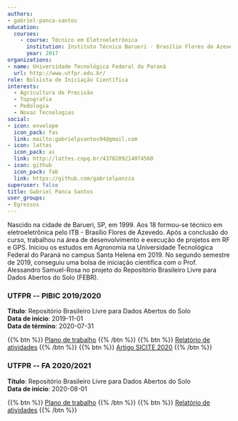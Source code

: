 ```yaml
---
authors:
- gabriel-panca-santos
education:
  courses:
    - course: Técnico em Eletroeletrônica
      institution: Instituto Técnico Barueri - Brasílio Flores de Azevedo
      year: 2017
organizations:
- name: Universidade Tecnológica Federal do Paraná
  url: http://www.utfpr.edu.br/
role: Bolsista de Iniciação Científica
interests:
  - Agricultura de Precisão
  - Topografia
  - Pedologia
  - Novas Tecnologias
social:
- icon: envelope
  icon_pack: fas
  link: mailto:gabrielpsantos94@gmail.com
- icon: lattes
  icon_pack: ai
  link: http://lattes.cnpq.br/4370209214074560
- icon: github
  icon_pack: fab
  link: https://github.com/gabrielpanzza
superuser: false
title: Gabriel Panca Santos
user_groups:
- Egressos
---
```


Nascido na cidade de Barueri, SP, em 1999. Aos 18 formou-se técnico em eletroeletrônica pelo ITB - Brasílio Flores de Azevedo. Após a conclusão do curso, trabalhou na área de desenvolvimento e execução de projetos em RF e GPS. Iniciou os estudos em Agronomia na Universidade Tecnológica Federal do Paraná no campus Santa Helena em 2019. No segundo semestre de 2019, conseguiu uma bolsa de iniciação científica com o Prof. Alessandro Samuel-Rosa no projeto do Repositório Brasileiro Livre para Dados Abertos do Solo (FEBR).

### UTFPR -- PIBIC 2019/2020

__Título__: Repositório Brasileiro Livre para Dados Abertos do Solo<br>
__Data de início__: 2019-11-01<br>
__Data de término__: 2020-07-31

{{% btn %}}
  [Plano de trabalho](https://drive.google.com/file/d/1CTHzXZMTtY_ptTeMEHfXEp-6Q5zVmk-Z)
{{% /btn %}}
{{% btn %}}
  [Relatório de atividades](https://docs.google.com/document/d/1mYhUgL85znm-QASdDEizIWpDUTnn4ZTR3TY7EjmJ7yU)
{{% /btn %}}
{{% btn %}}
  [Artigo SICITE 2020](https://docs.google.com/document/d/1AM-Fj7HtAMbLkQlNB-kFwacbnSprABjNHSvX9H7ofdc)
{{% /btn %}}

### UTFPR -- FA 2020/2021

__Título__: Repositório Brasileiro Livre para Dados Abertos do Solo<br>
__Data de início__: 2020-08-01<br>
<!-- __Data de término__: 2020-07-31 -->

{{% btn %}}
  [Plano de trabalho](https://docs.google.com/document/d/1-Syi23WMwnU2dgITgPsDO_aLMFnN0xsL)
{{% /btn %}}
{{% btn %}}
  [Relatório de atividades](https://docs.google.com/document/d/1BMx0GbY7bJxRjYUtFNszgwQMvY6WtN5e-6qUQvjukrE)
{{% /btn %}}